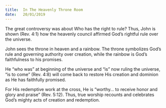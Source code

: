 ```yaml
---
title:  In The Heavenly Throne Room
date:   20/01/2019
---
```


The great controversy was about Who has the right to rule? Thus, John is shown (Rev. 4:1) how the heavenly council affirmed God’s rightful rule over the universe.

John sees the throne in heaven and a rainbow. The throne symbolizes God’s rule and governing authority over creation, while the rainbow is God’s faithfulness to his promises.

He “who was” at beginning of the universe and “is” now ruling the universe, “is to come” (Rev. 4:8) will come back to restore His creation and dominion as He has faithfully promised.

For His redemptive work at the cross, He is “worthy… to receive honor and glory and praise” (Rev. 5:12). Thus, true worship recounts and celebrates God’s mighty acts of creation and redemption.
